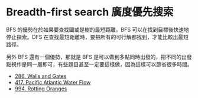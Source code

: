 # Breadth-first search 廣度優先搜索

BFS 的優勢在於如果要查找圖或是樹的最短距離，BFS 可以在找到目標後快速地停止探索。DFS 在查找最短距離時，要把所有的可行解都找到，才能比較出最短路徑。

另外 BFS 還有一個優勢，那就是 BFS 是可以做到多點同時出發的，把不同的出發點視作是同一層即可，有些題目甚至一定要這樣做，因為這樣可以節省很多時間。

* [286. Walls and Gates](walls-and-gates.md)
* [417. Pacific Atlantic Water Flow](pacific-atlantic-water-flow.md) 
* [994. Rotting Oranges](rotting-oranges.md)

